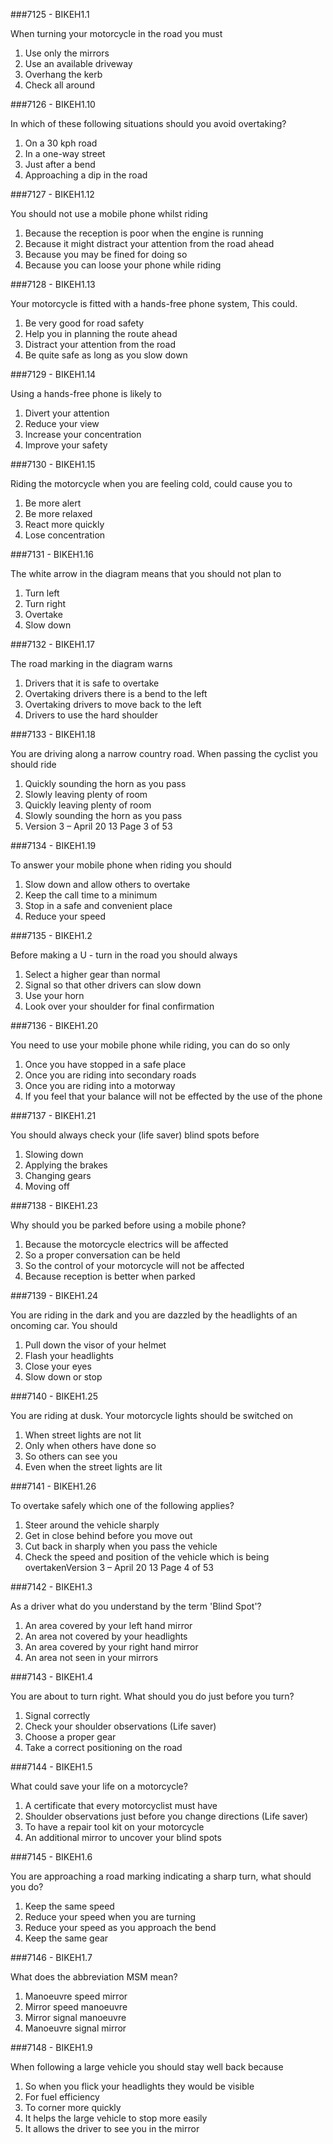 ###7125 - BIKEH1.1

When turning your motorcycle in the road you must

1.  Use only the mirrors 
2.  Use an available driveway 
3.  Overhang the kerb 
4.  Check all around 


###7126 - BIKEH1.10

In which of these following situations should you avoid overtaking?

1.  On a 30 kph road 
2.  In a one-way street 
3.  Just after a bend 
4.  Approaching a dip in the road 


###7127 - BIKEH1.12

You should not use a mobile phone whilst riding

1.  Because the reception is poor when the engine is running 
2.  Because it might distract your attention from the road ahead 
3.  Because you may be fined for doing so 
4.  Because you can loose your phone while riding 


###7128 - BIKEH1.13

Your motorcycle is fitted with a hands-free phone system, This could.

1.  Be very good for road safety 
2.  Help you in planning the route ahead 
3.  Distract your attention from the road 
4.  Be quite safe as long as you slow down 


###7129 - BIKEH1.14

Using a hands-free phone is likely to

1.  Divert your attention 
2.  Reduce your view 
3.  Increase your concentration 
4.  Improve your safety 


###7130 - BIKEH1.15

Riding the motorcycle when you are feeling cold, could cause you to

1.  Be more alert 
2.  Be more relaxed 
3.  React more quickly 
4.  Lose concentration 


###7131 - BIKEH1.16

The white arrow in the diagram means that you should not plan to

1.  Turn left 
2.  Turn right 
3.  Overtake 
4.  Slow down 


###7132 - BIKEH1.17

The road marking in the diagram warns

1.  Drivers that it is safe to overtake 
2.  Overtaking drivers there is a bend to the left 
3.  Overtaking drivers to move back to the left 
4.  Drivers to use the hard shoulder 


###7133 - BIKEH1.18

You are driving along a narrow country road. When passing the cyclist you should ride

1.  Quickly sounding the horn as you pass 
2.  Slowly leaving plenty of room 
3.  Quickly leaving plenty of room 
4.  Slowly sounding the horn as you pass
5. Version 3  – April 20 13   Page 3 of 53 


###7134 - BIKEH1.19

To answer your mobile phone when riding you should

1.  Slow down and allow others to overtake 
2.  Keep the call time to a minimum 
3.  Stop in a safe and convenient place 
4.  Reduce your speed 


###7135 - BIKEH1.2

Before making a U - turn in the road you should always

1.  Select a higher gear than normal 
2.  Signal so that other drivers can slow down 
3.  Use your horn 
4.  Look over your shoulder for final confirmation 


###7136 - BIKEH1.20

You need to use your mobile phone while riding, you can do so only

1.  Once you have stopped in a safe place 
2.  Once you are riding into secondary roads 
3.  Once you are riding into a motorway 
4.  If you feel that your balance will not be effected by the use of the phone 


###7137 - BIKEH1.21

You should always check your (life saver) blind spots before

1.  Slowing down 
2.  Applying the brakes 
3.  Changing gears 
4.  Moving off 


###7138 - BIKEH1.23

Why should you be parked before using a mobile phone?

1.  Because the motorcycle electrics will be affected 
2.  So a proper conversation can be held 
3.  So the control of your motorcycle will not be affected 
4.  Because reception is better when parked 


###7139 - BIKEH1.24

You are riding in the dark and you are dazzled by the headlights of an oncoming car. You should

1.  Pull down the visor of your helmet 
2.  Flash your headlights 
3.  Close your eyes 
4.  Slow down or stop 


###7140 - BIKEH1.25

You are riding at dusk. Your motorcycle lights should be switched on

1.  When street lights are not lit 
2.  Only when others have done so 
3.  So others can see you 
4.  Even when the street lights are lit 


###7141 - BIKEH1.26

To overtake safely which one of the following applies?

1.  Steer around the vehicle sharply 
2.  Get in close behind before you move out 
3.  Cut back in sharply when you pass the vehicle 
4.  Check the speed and position of the vehicle which is being overtakenVersion 3  – April 20 13   Page 4 of 53 


###7142 - BIKEH1.3

As a driver what do you understand by the term 'Blind Spot'?

1.  An area covered by your left hand mirror 
2.  An area not covered by your headlights 
3.  An area covered by your right hand mirror 
4.  An area not seen in your mirrors 


###7143 - BIKEH1.4

You are about to turn right. What should you do just before you turn?

1.  Signal correctly 
2.  Check your shoulder observations (Life saver) 
3.  Choose a proper gear 
4.  Take a correct positioning on the road 


###7144 - BIKEH1.5

What could save your life on a motorcycle?

1.  A certificate that every motorcyclist must have 
2.  Shoulder observations just before you change directions (Life saver) 
3.  To have a repair tool kit on your motorcycle 
4.  An additional mirror to uncover your blind spots 


###7145 - BIKEH1.6

You are approaching a road marking indicating a sharp turn, what should you do?

1.  Keep the same speed 
2.  Reduce your speed when you are turning 
3.  Reduce your speed as you approach the bend 
4.  Keep the same gear 


###7146 - BIKEH1.7

What does the abbreviation MSM mean?

1.  Manoeuvre speed mirror 
2.  Mirror speed manoeuvre 
3.  Mirror signal manoeuvre 
4.  Manoeuvre signal mirror 


###7148 - BIKEH1.9

When following a large vehicle you should stay well back because

1.  So when you flick your headlights they would be visible 
2.  For fuel efficiency 
3.  To corner more quickly 
4.  It helps the large vehicle to stop more easily 
5.  It allows the driver to see you in the mirror 


